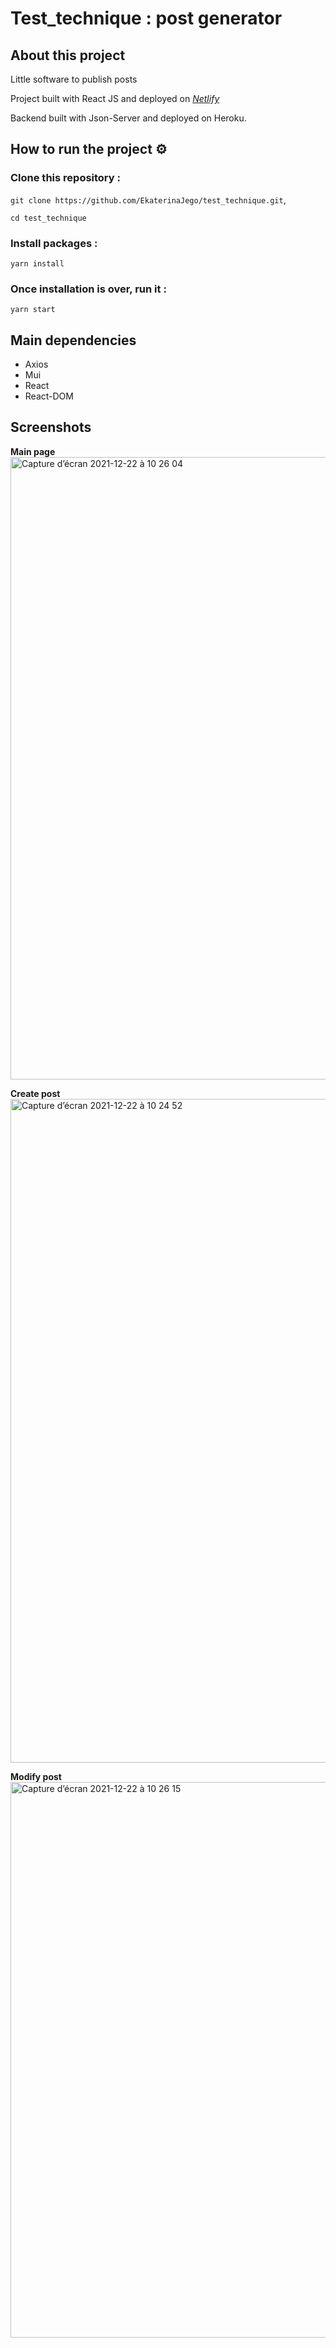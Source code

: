# Test_technique : post generator

## About this project

Little software to publish posts

Project built with React JS and deployed on
[_Netlify_](https://extralab-test.netlify.app/)

Backend built with Json-Server and deployed on Heroku.

## How to run the project ⚙️

### Clone this repository :

`git clone https://github.com/EkaterinaJego/test_technique.git`,

`cd test_technique`

### Install packages :

`yarn install`

### Once installation is over, run it :

`yarn start`

## Main dependencies

- Axios
- Mui
- React
- React-DOM

## Screenshots

**Main page**
<img width="996" alt="Capture d’écran 2021-12-22 à 10 26 04" src="https://user-images.githubusercontent.com/81118705/147070755-41602cb0-8f76-49bf-970a-fa0458f098a3.png">

**Create post**
<img width="1062" alt="Capture d’écran 2021-12-22 à 10 24 52" src="https://user-images.githubusercontent.com/81118705/147071491-671b3561-d161-4da0-a7d9-067790d89dc2.png">

**Modify post**
<img width="889" alt="Capture d’écran 2021-12-22 à 10 26 15" src="https://user-images.githubusercontent.com/81118705/147071557-25eaf920-faf3-49f5-8ae3-9ecab7074bcc.png">
